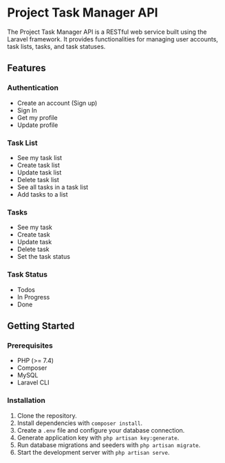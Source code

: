 # Project Task Manager API

The Project Task Manager API is a RESTful web service built using the Laravel framework. It provides functionalities for managing user accounts, task lists, tasks, and task statuses.

## Features

### Authentication

- Create an account (Sign up)
- Sign In
- Get my profile
- Update profile

### Task List

- See my task list
- Create task list
- Update task list
- Delete task list
- See all tasks in a task list
- Add tasks to a list

### Tasks

- See my task
- Create task
- Update task
- Delete task
- Set the task status

### Task Status

- Todos
- In Progress
- Done

## Getting Started

### Prerequisites

- PHP (>= 7.4)
- Composer
- MySQL
- Laravel CLI

### Installation

1. Clone the repository.
2. Install dependencies with `composer install`.
3. Create a `.env` file and configure your database connection.
4. Generate application key with `php artisan key:generate`.
5. Run database migrations and seeders with `php artisan migrate`.
6. Start the development server with `php artisan serve`.
